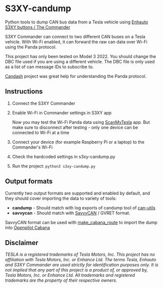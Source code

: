 # S3XY-candump

Python tools to dump CAN bus data from a Tesla vehicle using [Enhauto S3XY buttons / The Commander](https://enhauto.com/commander)

S3XY Commander can connect to two different CAN buses on a Tesla vehicle. With Wi-Fi enabled, it can forward the raw can data over Wi-Fi using the Panda protocol.

This project has only been tested on Model 3 2022. You should change the DBC file used if you are using a different vehicle. The DBC file is only used as a list of can message IDs to subscribe to.

[Candash](https://github.com/nmullaney/candash/blob/e34dae7db4df0f1a18535ccde6ca55822b79318b/android/app/src/main/java/app/candash/cluster/PandaService.kt) project was great help for understanding the Panda protocol.

## Instructions

1. Connect the S3XY Commander
2. Enable Wi-Fi in Commander settings in S3XY app

    Now you may test the Wi-Fi Panda data using [ScanMyTesla](https://www.scanmytesla.com/) app. But make sure to disconnect after testing - only one device can be connected to Wi-Fi at a time

3. Connect your device (for example Raspberry Pi or a laptop) to the Commander's Wi-Fi
4. Check the hardcoded settings in s3xy-candump.py
5. Run the project: `python3 s3xy-candump.py`

## Output formats

Currently two output formats are supported and enabled by default, and they should cover importing the data to variety of tools:
- **candump** - Should match with log exports of candump tool of [can-utils](https://github.com/linux-can/can-utils/)
- **savvycan** - Should match with [SavvyCAN](https://www.savvycan.com/) / GVRET format.

SavvyCAN format can be used with [make_cabana_route](https://github.com/projectgus/make_cabana_route) to import the dump into [Openpilot Cabana](https://github.com/commaai/openpilot/tree/master/tools/cabana#readme)

## Disclaimer

_TESLA is a registered trademarks of Tesla Motors, Inc. This project has no affiliation with Tesla Motors, Inc. or Enhance Ltd. The terms Tesla, Enhauto and S3XY Commander are used strictly for identification purposes only. It is not implied that any part of this project is a product of, or approved by, Tesla Motors, Inc. or Enhance Ltd. All trademarks and registered trademarks are the property of their respective owners._
